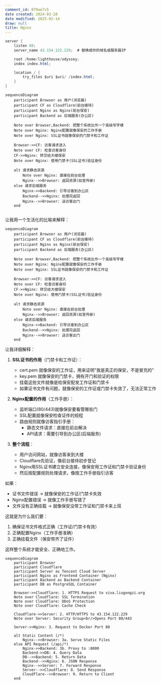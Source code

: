 ```yaml
---
comment_id: 079ae7c5
date created: 2024-03-28
date modified: 2025-02-14
draw: null
title: Nginx
---
```

```Java
server {
    listen 80;
    server_name 43.154.122.229;  # 替换成你的域名或服务器IP

    root /home/lighthouse/odyssey;
    index index.html;

    location / {
        try_files $uri $uri/ /index.html;
    }
}
```

```mermaid
sequenceDiagram
    participant Browser as 用户(浏览器)
    participant CF as Cloudflare(前台接待)
    participant Nginx as Nginx(前台保安)
    participant Backend as 后端服务(办公区)

    Note over Browser,Backend: 把整个系统比作一个高级写字楼
    Note over Nginx: Nginx配置就像保安的工作手册
    Note over Nginx: SSL证书就像保安的门禁卡和工作证

    Browser->>CF: 访客请求进入
    Note over CF: 检查访客身份
    CF->>Nginx: 转交给大楼保安
    Note over Nginx: 使用门禁卡(SSL证书)验证身份
    
    alt 请求静态资源
        Note over Nginx: 直接在前台处理
        Nginx-->>Browser: 返回资源(如宣传册)
    else 请求后端服务
        Nginx->>Backend: 引导访客到办公区
        Backend-->>Nginx: 处理完返回
        Nginx-->>Browser: 送访客出门
    end
    
```

让我用一个生活化的比喻来解释：

```mermaid
sequenceDiagram
    participant Browser as 用户(浏览器)
    participant CF as Cloudflare(前台接待)
    participant Nginx as Nginx(前台保安)
    participant Backend as 后端服务(办公区)

    Note over Browser,Backend: 把整个系统比作一个高级写字楼
    Note over Nginx: Nginx配置就像保安的工作手册
    Note over Nginx: SSL证书就像保安的门禁卡和工作证

    Browser->>CF: 访客请求进入
    Note over CF: 检查访客身份
    CF->>Nginx: 转交给大楼保安
    Note over Nginx: 使用门禁卡(SSL证书)验证身份
    
    alt 请求静态资源
        Note over Nginx: 直接在前台处理
        Nginx-->>Browser: 返回资源(如宣传册)
    else 请求后端服务
        Nginx->>Backend: 引导访客到办公区
        Backend-->>Nginx: 处理完返回
        Nginx-->>Browser: 送访客出门
    end

```

让我详细解释：

1. **SSL证书的作用**（门禁卡和工作证）：
   - cert.pem 就像保安的工作证，用来证明"我是真正的保安，不是冒充的"
   - key.pem 就像保安的门禁卡，拥有开门和验证的权限
   - 挂载这些文件就像是给保安配发工作证和门禁卡
   - 如果证书文件有问题，就像保安的工作证或门禁卡失效了，无法正常工作

2. **Nginx配置的作用**（工作手册）：
   - 监听端口(80/443)就像保安要看管哪些门
   - SSL配置就像保安检查证件的规程
   - 路由规则就像访客指引手册：
     - 静态文件请求：直接在前台解决
     - API请求：需要引导到办公区(后端服务)

3. **整个流程**：
   - 用户访问网站，就像访客来到大楼
   - Cloudflare先验证，像前台接待初步登记
   - Nginx用SSL证书建立安全连接，像保安用工作证和门禁卡验证身份
   - 然后按配置规则处理请求，像按工作手册指引访客

如果：

- 证书文件错误 → 就像保安的工作证/门禁卡失效
- Nginx配置错误 → 就像工作手册写错了
- 文件没有正确挂载 → 就像保安没带工作证和门禁卡来上班

这就是为什么我们要：

1. 确保证书文件格式正确（工作证/门禁卡有效）
2. 正确配置Nginx（工作手册准确）
3. 正确挂载文件（保安带齐了证件）

这样整个系统才能安全、正确地工作。

```mermaid
sequenceDiagram
    participant Browser
    participant Cloudflare
    participant Server as Tencent Cloud Server
    participant Nginx as Frontend Container (Nginx)
    participant Backend as Backend Container
    participant DB as PostgreSQL Container

    Browser->>Cloudflare: 1. HTTPS Request to viva.liugongzi.org
    Note over Cloudflare: SSL Termination
    Note over Cloudflare: DDoS Protection
    Note over Cloudflare: Cache Check

    Cloudflare->>Server: 2. HTTP/HTTPS to 43.154.122.229
    Note over Server: Security Group<br/>Opens Port 80/443

    Server->>Nginx: 3. Request to Docker Port 80
    
    alt Static Content (/*)
        Nginx-->>Browser: 3a. Serve Static Files
    else API Request (/api/*)
        Nginx->>Backend: 3b. Proxy to :8000
        Backend->>DB: 4. Query Data
        DB-->>Backend: 5. Return Data
        Backend-->>Nginx: 6. JSON Response
        Nginx-->>Server: 7. Forward Response
        Server-->>Cloudflare: 8. Send Response
        Cloudflare-->>Browser: 9. Return to Client
    end

```
